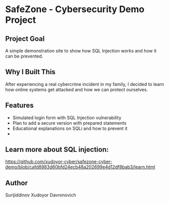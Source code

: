 
# SafeZone - Cybersecurity Demo Project

## Project Goal
A simple demonstration site to show how SQL Injection works and how it can be prevented.

## Why I Built This
After experiencing a real cybercrime incident in my family, I decided to learn how online systems get attacked and how we can protect ourselves.

## Features
- Simulated login form with SQL Injection vulnerability
- Plan to add a secure version with prepared statements
- Educational explanations on SQLi and how to prevent it
- 
## Learn more about SQL injection: 
https://github.com/xudoyor-cyber/safezone-cyber-demo/blob/cafd8983d60bfd24ecb48a202699e4d12df8bab3/learn.html

## Author
Surijiddinov Xudoyor Davronovich
